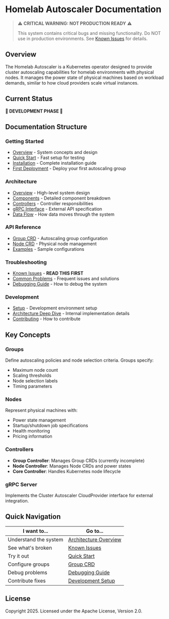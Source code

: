 # Homelab Autoscaler Documentation

> ⚠️ **CRITICAL WARNING: NOT PRODUCTION READY** ⚠️
> 
> This system contains critical bugs and missing functionality. Do NOT use in production environments.
> See [Known Issues](troubleshooting/known-issues.md) for details.

## Overview

The Homelab Autoscaler is a Kubernetes operator designed to provide cluster autoscaling capabilities for homelab environments with physical nodes. It manages the power state of physical machines based on workload demands, similar to how cloud providers scale virtual instances.

## Current Status

**🚨 DEVELOPMENT PHASE 🚨**

## Documentation Structure

### Getting Started
- [Overview](getting-started/overview.md) - System concepts and design
- [Quick Start](getting-started/quick-start.md) - Fast setup for testing
- [Installation](getting-started/installation.md) - Complete installation guide
- [First Deployment](getting-started/first-deployment.md) - Deploy your first autoscaling group

### Architecture
- [Overview](architecture/overview.md) - High-level system design
- [Components](architecture/components.md) - Detailed component breakdown
- [Controllers](architecture/controllers.md) - Controller responsibilities
- [gRPC Interface](architecture/grpc-interface.md) - External API specification
- [Data Flow](architecture/data-flow.md) - How data moves through the system

### API Reference
- [Group CRD](api-reference/crds/group.md) - Autoscaling group configuration
- [Node CRD](api-reference/crds/node.md) - Physical node management
- [Examples](api-reference/examples/) - Sample configurations

### Troubleshooting
- [Known Issues](troubleshooting/known-issues.md) - **READ THIS FIRST**
- [Common Problems](troubleshooting/common-problems.md) - Frequent issues and solutions
- [Debugging Guide](troubleshooting/debugging-guide.md) - How to debug the system

### Development
- [Setup](development/setup.md) - Development environment setup
- [Architecture Deep Dive](development/architecture-deep-dive.md) - Internal implementation details
- [Contributing](development/contributing.md) - How to contribute

## Key Concepts

### Groups
Define autoscaling policies and node selection criteria. Groups specify:
- Maximum node count
- Scaling thresholds
- Node selection labels
- Timing parameters

### Nodes
Represent physical machines with:
- Power state management
- Startup/shutdown job specifications
- Health monitoring
- Pricing information

### Controllers
- **Group Controller**: Manages Group CRDs (currently incomplete)
- **Node Controller**: Manages Node CRDs and power states
- **Core Controller**: Handles Kubernetes node lifecycle

### gRPC Server
Implements the Cluster Autoscaler CloudProvider interface for external integration.

## Quick Navigation

| I want to... | Go to... |
|--------------|----------|
| Understand the system | [Architecture Overview](architecture/overview.md) |
| See what's broken | [Known Issues](troubleshooting/known-issues.md) |
| Try it out | [Quick Start](getting-started/quick-start.md) |
| Configure groups | [Group CRD](api-reference/crds/group.md) |
| Debug problems | [Debugging Guide](troubleshooting/debugging-guide.md) |
| Contribute fixes | [Development Setup](development/setup.md) |

## License

Copyright 2025. Licensed under the Apache License, Version 2.0.